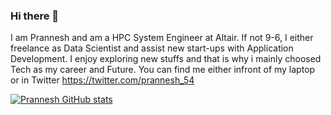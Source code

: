 ### Hi there 👋

I am Prannesh and am a HPC System Engineer at Altair. If not 9-6, I either freelance as Data Scientist and assist new start-ups with Application Development. I enjoy exploring new stuffs and that is why i mainly choosed Tech as my career and Future. You can find me either infront of my laptop or in Twitter https://twitter.com/prannesh_54 

[![Prannesh GitHub stats](https://github-readme-stats.vercel.app/api?username=Prannesh45)](https://github.com/Prannesh45/github-readme-stats)
